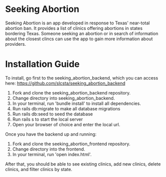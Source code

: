 # Seeking Abortion 

Seeking Abortion is an app developed in response to Texas' near-total abortion ban. It provides a list of clinics offering abortions in states bordering Texas. Someone seeking an abortion or in search of information about the closest clincs can use the app to gain more information about providers. 

# Installation Guide

To install, go first to the seeking_abortion_backend, which you can access here:
https://github.com/slcsta/seeking_abortion_backend
1. Fork and clone the seeking_abortion_backend repository.
2. Change directory into seeking_abortion_backend.
3. In your terminal, run 'bundle install' to install all dependencies.
4. Run rails db:migrate to make all database migrations
5. Run rails db:seed to seed the database
6. Run rails s to start the local server
7. Open your browser of choice and enter the local url.

Once you have the backend up and running:
1. Fork and clone the seeking_abortion_frontend repository.
2. Change directory into the frontend.
3. In your terminal, run 'open index.html'.

After that, you should be able to see existing clinics, add new clinics, delete clinics, and filter clinics by state.
